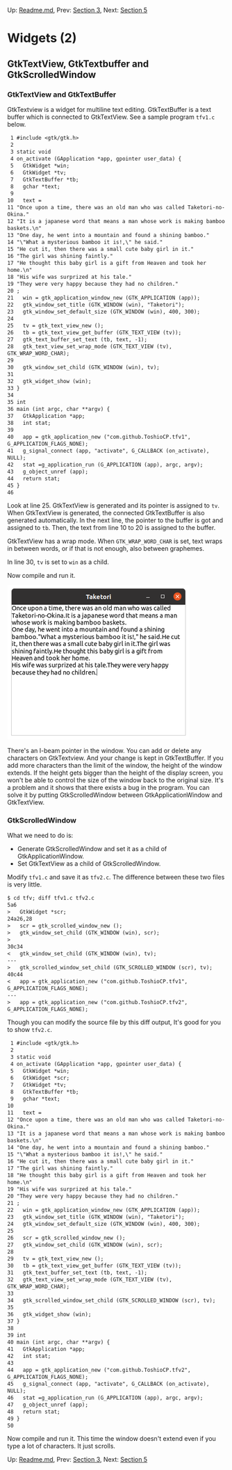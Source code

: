 Up: [Readme.md](Readme.md),  Prev: [Section 3](sec3.md), Next: [Section 5](sec5.md)
# Widgets (2)

## GtkTextView, GtkTextbuffer and GtkScrolledWindow

### GtkTextView and GtkTextBuffer

GtkTextview is a widget for multiline text editing.
GtkTextBuffer is a text buffer which is connected to GtkTextView.
See a sample program `tfv1.c` below.

     1 #include <gtk/gtk.h>
     2 
     3 static void
     4 on_activate (GApplication *app, gpointer user_data) {
     5   GtkWidget *win;
     6   GtkWidget *tv;
     7   GtkTextBuffer *tb;
     8   gchar *text;
     9 
    10   text = 
    11 "Once upon a time, there was an old man who was called Taketori-no-Okina."
    12 "It is a japanese word that means a man whose work is making bamboo baskets.\n"
    13 "One day, he went into a mountain and found a shining bamboo."
    14 "\"What a mysterious bamboo it is!,\" he said."
    15 "He cut it, then there was a small cute baby girl in it."
    16 "The girl was shining faintly."
    17 "He thought this baby girl is a gift from Heaven and took her home.\n"
    18 "His wife was surprized at his tale."
    19 "They were very happy because they had no children."
    20 ;
    21   win = gtk_application_window_new (GTK_APPLICATION (app));
    22   gtk_window_set_title (GTK_WINDOW (win), "Taketori");
    23   gtk_window_set_default_size (GTK_WINDOW (win), 400, 300);
    24 
    25   tv = gtk_text_view_new ();
    26   tb = gtk_text_view_get_buffer (GTK_TEXT_VIEW (tv));
    27   gtk_text_buffer_set_text (tb, text, -1);
    28   gtk_text_view_set_wrap_mode (GTK_TEXT_VIEW (tv), GTK_WRAP_WORD_CHAR);
    29 
    30   gtk_window_set_child (GTK_WINDOW (win), tv);
    31 
    32   gtk_widget_show (win);
    33 }
    34 
    35 int
    36 main (int argc, char **argv) {
    37   GtkApplication *app;
    38   int stat;
    39 
    40   app = gtk_application_new ("com.github.ToshioCP.tfv1", G_APPLICATION_FLAGS_NONE);
    41   g_signal_connect (app, "activate", G_CALLBACK (on_activate), NULL);
    42   stat =g_application_run (G_APPLICATION (app), argc, argv);
    43   g_object_unref (app);
    44   return stat;
    45 }
    46 

Look at line 25.
GtkTextView is generated and its pointer is assigned to `tv`.
When GtkTextView is generated, the connected GtkTextBuffer is also generated automatically.
In the next line, the pointer to the buffer is got and assigned to `tb`.
Then, the text from line 10 to 20 is assigned to the buffer.

GtkTextView has a wrap mode.
When `GTK_WRAP_WORD_CHAR` is set, text wraps in between words, or if that is not enough, also between graphemes.

In line 30, `tv` is set to `win` as a child.

Now compile and run it.

![GtkTextView](image/screenshot_tfv1.png)

There's an I-beam pointer in the window.
You can add or delete any characters on GtkTextview.
And your change is kept in GtkTextBuffer.
If you add more characters than the limit of the window, the height of the window extends.
If the height gets bigger than the height of the display screen, you won't be able to control the size of the window back to the original size.
It's a problem and it shows that there exists a bug in the program.
You can solve it by putting GtkScrolledWindow between GtkApplicationWindow and GtkTextView.

### GtkScrolledWindow

What we need to do is:

- Generate GtkScrolledWindow and set it as a child of GtkApplicationWindow.
- Set GtkTextView as a child of GtkScrolledWindow.

Modify `tfv1.c` and save it as `tfv2.c`.
The difference between these two files is very little.

    $ cd tfv; diff tfv1.c tfv2.c
    5a6
    >   GtkWidget *scr;
    24a26,28
    >   scr = gtk_scrolled_window_new ();
    >   gtk_window_set_child (GTK_WINDOW (win), scr);
    > 
    30c34
    <   gtk_window_set_child (GTK_WINDOW (win), tv);
    ---
    >   gtk_scrolled_window_set_child (GTK_SCROLLED_WINDOW (scr), tv);
    40c44
    <   app = gtk_application_new ("com.github.ToshioCP.tfv1", G_APPLICATION_FLAGS_NONE);
    ---
    >   app = gtk_application_new ("com.github.ToshioCP.tfv2", G_APPLICATION_FLAGS_NONE);

Though you can modify the source file by this diff output, It's good for you to show `tfv2.c`.

     1 #include <gtk/gtk.h>
     2 
     3 static void
     4 on_activate (GApplication *app, gpointer user_data) {
     5   GtkWidget *win;
     6   GtkWidget *scr;
     7   GtkWidget *tv;
     8   GtkTextBuffer *tb;
     9   gchar *text;
    10 
    11   text = 
    12 "Once upon a time, there was an old man who was called Taketori-no-Okina."
    13 "It is a japanese word that means a man whose work is making bamboo baskets.\n"
    14 "One day, he went into a mountain and found a shining bamboo."
    15 "\"What a mysterious bamboo it is!,\" he said."
    16 "He cut it, then there was a small cute baby girl in it."
    17 "The girl was shining faintly."
    18 "He thought this baby girl is a gift from Heaven and took her home.\n"
    19 "His wife was surprized at his tale."
    20 "They were very happy because they had no children."
    21 ;
    22   win = gtk_application_window_new (GTK_APPLICATION (app));
    23   gtk_window_set_title (GTK_WINDOW (win), "Taketori");
    24   gtk_window_set_default_size (GTK_WINDOW (win), 400, 300);
    25 
    26   scr = gtk_scrolled_window_new ();
    27   gtk_window_set_child (GTK_WINDOW (win), scr);
    28 
    29   tv = gtk_text_view_new ();
    30   tb = gtk_text_view_get_buffer (GTK_TEXT_VIEW (tv));
    31   gtk_text_buffer_set_text (tb, text, -1);
    32   gtk_text_view_set_wrap_mode (GTK_TEXT_VIEW (tv), GTK_WRAP_WORD_CHAR);
    33 
    34   gtk_scrolled_window_set_child (GTK_SCROLLED_WINDOW (scr), tv);
    35 
    36   gtk_widget_show (win);
    37 }
    38 
    39 int
    40 main (int argc, char **argv) {
    41   GtkApplication *app;
    42   int stat;
    43 
    44   app = gtk_application_new ("com.github.ToshioCP.tfv2", G_APPLICATION_FLAGS_NONE);
    45   g_signal_connect (app, "activate", G_CALLBACK (on_activate), NULL);
    46   stat =g_application_run (G_APPLICATION (app), argc, argv);
    47   g_object_unref (app);
    48   return stat;
    49 }
    50 

Now compile and run it.
This time the window doesn't extend even if you type a lot of characters.
It just scrolls.

Up: [Readme.md](Readme.md),  Prev: [Section 3](sec3.md), Next: [Section 5](sec5.md)

